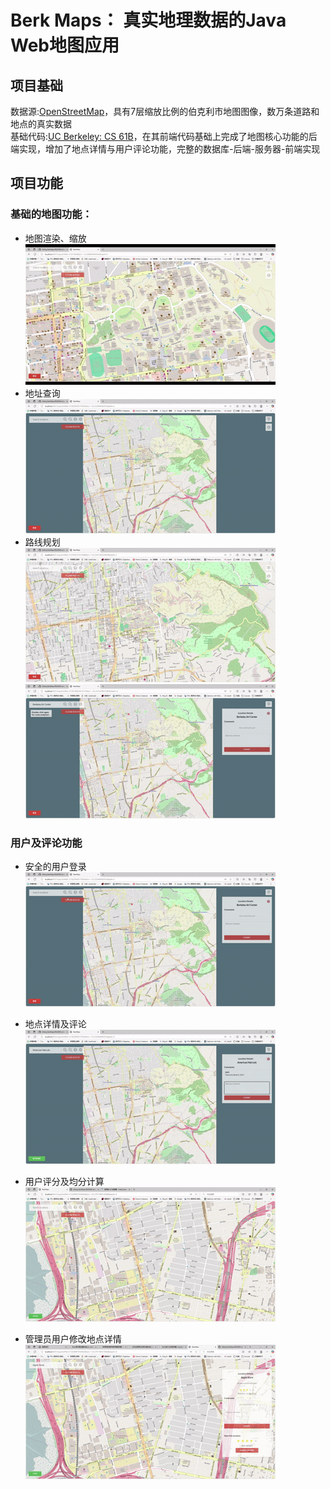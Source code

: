 # Berk Maps： 真实地理数据的Java Web地图应用
## 项目基础
数据源:[OpenStreetMap](https://www.openstreetmap.org/)，具有7层缩放比例的伯克利市地图图像，数万条道路和地点的真实数据 <br>
基础代码:[UC Berkeley: CS 61B](https://sp18.datastructur.es/index.html)，在其前端代码基础上完成了地图核心功能的后端实现，增加了地点详情与用户评论功能，完整的数据库-后端-服务器-前端实现 <br>
## 项目功能
### 基础的地图功能：
* 地图渲染、缩放<br>
![Demo](https://github.com/chiarua/BerkMaps/blob/master/demo/Raster.gif)<br>
* 地址查询<br>
![Demo](https://github.com/chiarua/BerkMaps/blob/master/demo/AutoComplete.gif)<br>
* 路线规划<br>
![Demo](https://github.com/chiarua/BerkMaps/blob/master/demo/Route1.gif)<br>
![Demo](https://github.com/chiarua/BerkMaps/blob/master/demo/Route2.gif)<br>

### 用户及评论功能
* 安全的用户登录<br>
![Demo](https://github.com/chiarua/BerkMaps/blob/master/demo/logIn.gif)<br>
  
* 地点详情及评论<br>
![Demo](https://github.com/chiarua/BerkMaps/blob/master/demo/AddComment.gif)<br>
  
* 用户评分及均分计算<br>
![Demo](https://github.com/chiarua/BerkMaps/blob/master/demo/Rating.gif)<br>

* 管理员用户修改地点详情<br>
![Demo](https://github.com/chiarua/BerkMaps/blob/master/demo/addDescription.gif)<br>
